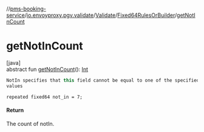 //[pms-booking-service](../../../../index.md)/[io.envoyproxy.pgv.validate](../../index.md)/[Validate](../index.md)/[Fixed64RulesOrBuilder](index.md)/[getNotInCount](get-not-in-count.md)

# getNotInCount

[java]\
abstract fun [getNotInCount](get-not-in-count.md)(): [Int](https://kotlinlang.org/api/core/kotlin-stdlib/kotlin/-int/index.html)

```kotlin
NotIn specifies that this field cannot be equal to one of the specified
values

```
`repeated fixed64 not_in = 7;`

#### Return

The count of notIn.